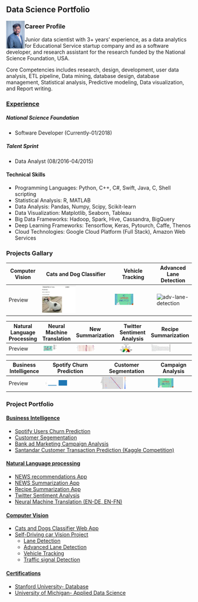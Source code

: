 ## Data Science Portfolio
<img src="./img/vamshi.jpg" alt="vamshi" align= 'left' width="10%">



### Career Profile
Junior data scientist with 3+ years’ experience, as a data analytics for Educational Service startup company and as a software developer, and research assistant for the research funded by the National Science Foundation, USA.

Core Competencies includes research, design, development, user data analysis, ETL pipeline, Data mining, database design, database management, Statistical analysis, Predictive modeling, Data visualization, and Report writing.

### [Experience](https://github.com/vamshigunji183/Data-Science-portfolio/blob/master/Resume/MasterResume_Vamshi.pdf)
##### National Science Foundation
* Software Developer (Currently-01/2018)

##### Talent Sprint
* Data Analyst (08/2016-04/2015)



#### Technical Skills
* Programming Languages: Python, C++, C#, Swift, Java, C, Shell scripting
* Statistical Analysis: R, MATLAB
* Data Analysis: Pandas, Numpy, Scipy, Scikit-learn
* Data Visualization: Matplotlib, Seaborn, Tableau
* Big Data Frameworks: Hadoop, Spark, Hive, Cassandra, BigQuery
* Deep Learning Frameworks: Tensorflow, Keras, Pytourch, Caffe, Thenos
* Cloud Technologies: Google Cloud Platform (Full Stack), Amazon Web Services





### Projects Gallary
| Computer Vision |Cats and Dog Classifier|  Vehicle Tracking | Advanced Lane Detection|
|------------ | -------------| -------------| -------------|
|Preview|  <img src="./img/cat-dogs.gif" alt="cats and dogs Classifier" width="50%"> |<img src="./img/vehicle-tracker.gif" alt="adv-lane-detection" width="50%"> |   <img src="./img/adv-lane-detection.gif" alt="adv-lane-detection" width="50%">|

| Natural Language Processing |Neural Machine Translation| New Summarization| Twitter Sentiment Analysis | Recipe Summarization|
|------------ | -------------| -------------| -------------|-------------|
|Preview|  <img src="./img/translation.gif" alt="vamshi" width="50%"> |   <img src="./img/news summarizer.gif" alt="news summarizer" width="50%">|   <img src="./img/Sentiment-analysis.gif" alt="vamshi" width="50%"> |   <img src="./img/Recipe-summarizer.gif" alt="vamshi" width="50%">|

| Business Intelligence |Spotify Churn Prediction| Customer Segmentation| Campaign Analysis |
|------------ | -------------| -------------| -------------|
|Preview|  <img src="./img/spotify.gif" alt="Spotify Churn Prediction" width="50%"> |   <img src="./img/segement.gif" alt="Customer Segmentation" width="50%">|   <img src="./img/campaign.gif" alt="Campaign Analysis" width="50%"> |




### Project Portfolio

#### [Business Intelligence](https://github.com/vamshigunji183/Business-Intelligence-portfolio)
* [Spotify Users Churn Prediction](https://github.com/vamshigunji183/Business-Intelligence-portfolio/tree/master/Spotify-User-Churn-Prediction)
* [Customer Segementation](https://github.com/vamshigunji183/Business-Intelligence-portfolio/tree/master/Identification-Customer-Segment)
* [Bank ad Marketing Campaign Analysis](https://github.com/vamshigunji183/Business-Intelligence-portfolio/tree/master/Bank-Marketing-Campaign-Analysis)
* [Santandar Customer Transaction Prediction (Kaggle Competition)]()

#### [Natural Language processing](https://github.com/vamshigunji183/Data-Science-portfolio/tree/master/Natural%20Language%20Processing)
* [NEWS recommendations App](https://github.com/vamshigunji183/NLP-Portfolio/tree/master/NEWS%20Recommendation)
* [NEWS Summarization App](https://github.com/vamshigunji183/NLP-Portfolio/tree/master/NEWS-Summarization-App)
* [Recipe Summarization App](https://github.com/vamshigunji183/Recipe-Summarizer)
* [Twitter Sentiment Analysis](https://github.com/vamshigunji183/Sentiment-Analysis-Twitter)
* [Neural Machine Translation (EN-DE, EN-FN)](https://github.com/vamshigunji183/Neural-Machine-Translation)

#### [Computer Vision](https://github.com/vamshigunji183/Data-Science-portfolio/tree/master/Computer%20Vision)
* [Cats and Dogs Classifier Web App](https://github.com/vamshigunji183/DL_webapp)
* [Self-Driving car Vision Project]()
  * [Lane Detection](https://github.com/vamshigunji183/LaneDetection)
  * [Advanced Lane Detection](https://github.com/vamshigunji183/Advance-lane-detection)
  * [Vehicle Tracking ](https://github.com/vamshigunji183/Vehicle_detection)
  * [Traffic signal Detection](https://github.com/vamshigunji183/Tracffic-SIgnal-Classification-ConvNet)


#### [Certifications](https://github.com/vamshigunji183/Data-Science-portfolio/tree/master/Certifications)
* [Stanford University- Database](https://github.com/vamshigunji183/Data-Science-portfolio/blob/master/Certifications/Vamshi_Stanford_Certificates_DataBase.pdf)
* [University of Michigan- Applied Data Science](https://github.com/vamshigunji183/Data-Science-portfolio/blob/master/Certifications/Vamshi_UoM_Certificates_Applied%20Data%20Science.pdf)
